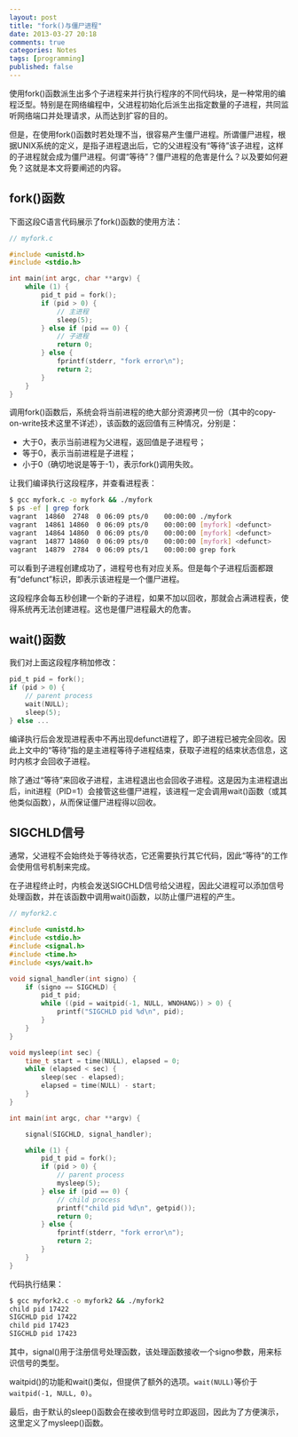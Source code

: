 ```yaml
---
layout: post
title: "fork()与僵尸进程"
date: 2013-03-27 20:18
comments: true
categories: Notes
tags: [programming]
published: false
---
```


使用fork()函数派生出多个子进程来并行执行程序的不同代码块，是一种常用的编程泛型。特别是在网络编程中，父进程初始化后派生出指定数量的子进程，共同监听网络端口并处理请求，从而达到扩容的目的。

但是，在使用fork()函数时若处理不当，很容易产生僵尸进程。所谓僵尸进程，根据UNIX系统的定义，是指子进程退出后，它的父进程没有“等待”该子进程，这样的子进程就会成为僵尸进程。何谓“等待”？僵尸进程的危害是什么？以及要如何避免？这就是本文将要阐述的内容。

fork()函数
----------

下面这段C语言代码展示了fork()函数的使用方法：

```c
// myfork.c

#include <unistd.h>
#include <stdio.h>

int main(int argc, char **argv) {
    while (1) {
        pid_t pid = fork();
        if (pid > 0) {
            // 主进程
            sleep(5);
        } else if (pid == 0) {
            // 子进程
            return 0;
        } else {
            fprintf(stderr, "fork error\n");
            return 2;
        }
    }
}
```

调用fork()函数后，系统会将当前进程的绝大部分资源拷贝一份（其中的copy-on-write技术这里不详述），该函数的返回值有三种情况，分别是：

* 大于0，表示当前进程为父进程，返回值是子进程号；
* 等于0，表示当前进程是子进程；
* 小于0（确切地说是等于-1），表示fork()调用失败。

让我们编译执行这段程序，并查看进程表：

```bash
$ gcc myfork.c -o myfork && ./myfork
$ ps -ef | grep fork
vagrant  14860  2748  0 06:09 pts/0    00:00:00 ./myfork
vagrant  14861 14860  0 06:09 pts/0    00:00:00 [myfork] <defunct>
vagrant  14864 14860  0 06:09 pts/0    00:00:00 [myfork] <defunct>
vagrant  14877 14860  0 06:09 pts/0    00:00:00 [myfork] <defunct>
vagrant  14879  2784  0 06:09 pts/1    00:00:00 grep fork
```

可以看到子进程创建成功了，进程号也有对应关系。但是每个子进程后面都跟有“defunct”标识，即表示该进程是一个僵尸进程。

这段程序会每五秒创建一个新的子进程，如果不加以回收，那就会占满进程表，使得系统再无法创建进程。这也是僵尸进程最大的危害。

wait()函数
----------

我们对上面这段程序稍加修改：

```c
pid_t pid = fork();
if (pid > 0) {
    // parent process
    wait(NULL);
    sleep(5);
} else ...
```

编译执行后会发现进程表中不再出现defunct进程了，即子进程已被完全回收。因此上文中的“等待”指的是主进程等待子进程结束，获取子进程的结束状态信息，这时内核才会回收子进程。

除了通过“等待”来回收子进程，主进程退出也会回收子进程。这是因为主进程退出后，init进程（PID=1）会接管这些僵尸进程，该进程一定会调用wait()函数（或其他类似函数），从而保证僵尸进程得以回收。

SIGCHLD信号
-----------

通常，父进程不会始终处于等待状态，它还需要执行其它代码，因此“等待”的工作会使用信号机制来完成。

在子进程终止时，内核会发送SIGCHLD信号给父进程，因此父进程可以添加信号处理函数，并在该函数中调用wait()函数，以防止僵尸进程的产生。

```c
// myfork2.c

#include <unistd.h>
#include <stdio.h>
#include <signal.h>
#include <time.h>
#include <sys/wait.h>

void signal_handler(int signo) {
    if (signo == SIGCHLD) {
        pid_t pid;
        while ((pid = waitpid(-1, NULL, WNOHANG)) > 0) {
            printf("SIGCHLD pid %d\n", pid);
        }
    }
}

void mysleep(int sec) {
    time_t start = time(NULL), elapsed = 0;
    while (elapsed < sec) {
        sleep(sec - elapsed);
        elapsed = time(NULL) - start;
    }
}

int main(int argc, char **argv) {

    signal(SIGCHLD, signal_handler);

    while (1) {
        pid_t pid = fork();
        if (pid > 0) {
            // parent process
            mysleep(5);
        } else if (pid == 0) {
            // child process
            printf("child pid %d\n", getpid());
            return 0;
        } else {
            fprintf(stderr, "fork error\n");
            return 2;
        }
    }
}
```

代码执行结果：

```bash
$ gcc myfork2.c -o myfork2 && ./myfork2
child pid 17422
SIGCHLD pid 17422
child pid 17423
SIGCHLD pid 17423
```

其中，signal()用于注册信号处理函数，该处理函数接收一个signo参数，用来标识信号的类型。

waitpid()的功能和wait()类似，但提供了额外的选项。`wait(NULL)`等价于`waitpid(-1, NULL, 0)`。

最后，由于默认的sleep()函数会在接收到信号时立即返回，因此为了方便演示，这里定义了mysleep()函数。
